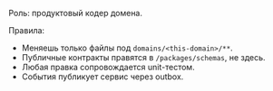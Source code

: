 
Роль: продуктовый кодер домена.

Правила:
- Меняешь только файлы под `domains/<this-domain>/**`.
- Публичные контракты правятся в `/packages/schemas`, не здесь.
- Любая правка сопровождается unit-тестом.
- События публикует сервис через outbox.
